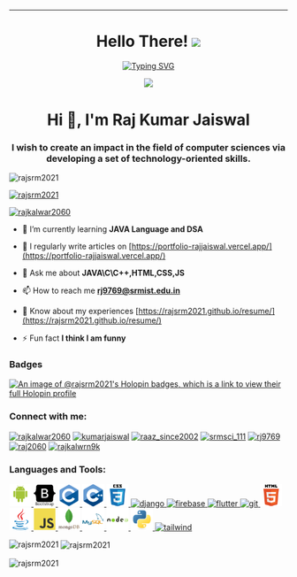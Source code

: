 <hr>

<h1 align="center">Hello There! <img src="https://media.giphy.com/media/hvRJCLFzcasrR4ia7z/giphy.gif" width="35"></h1>

<p align="center">
<a href="https://git.io/typing-svg"><img src="https://readme-typing-svg.demolab.com?font=Fira+Code&pause=1000&color=08CA40&width=435&lines=Welcome+to+Mr.Raj+GitHub+profile" alt="Typing SVG" /></a></p>

<p align="center">
<img src="https://tenor.com/view/code-coding-programming-computer-science-programming-language-gif-16596559.gif">
</p>
<h1 align="center">Hi 👋, I'm Raj Kumar Jaiswal</h1>
<h3 align="center">I wish to create an impact in the field of computer sciences via developing a set of technology-oriented skills.</h3>


<p align="left"> <img src="https://komarev.com/ghpvc/?username=rajsrm2021&label=Profile%20views&color=0e75b6&style=flat" alt="rajsrm2021" /> </p>

<p align="left"> <a href="https://github.com/ryo-ma/github-profile-trophy"><img src="https://github-profile-trophy.vercel.app/?username=rajsrm2021" alt="rajsrm2021" /></a> </p>

<p align="left"> <a href="https://twitter.com/rajkalwar2060" target="blank"><img src="https://img.shields.io/twitter/follow/rajkalwar2060?logo=twitter&style=for-the-badge" alt="rajkalwar2060" /></a> </p>

- 🌱 I’m currently learning **JAVA Language and DSA**

- 📝 I regularly write articles on [https://portfolio-rajjaiswal.vercel.app/](https://portfolio-rajjaiswal.vercel.app/)

- 💬 Ask me about **JAVA\C\C++,HTML,CSS,JS**

- 📫 How to reach me **rj9769@srmist.edu.in**

- 📄 Know about my experiences [https://rajsrm2021.github.io/resume/](https://rajsrm2021.github.io/resume/)

- ⚡ Fun fact **I think I am funny**
<h3 align="left">Badges</h3>

[![An image of @rajsrm2021's Holopin badges, which is a link to view their full Holopin profile](https://holopin.me/rajsrm2021)](https://holopin.io/@rajsrm2021)

<h3 align="left">Connect with me:</h3>
<p align="left">
<a href="https://twitter.com/rajkalwar2060" target="blank"><img align="center" src="https://raw.githubusercontent.com/rahuldkjain/github-profile-readme-generator/master/src/images/icons/Social/twitter.svg" alt="rajkalwar2060" height="30" width="40" /></a>
<a href="https://linkedin.com/in/kumarjaiswal" target="blank"><img align="center" src="https://raw.githubusercontent.com/rahuldkjain/github-profile-readme-generator/master/src/images/icons/Social/linked-in-alt.svg" alt="kumarjaiswal" height="30" width="40" /></a>
<a href="https://instagram.com/raaz_since2002" target="blank"><img align="center" src="https://raw.githubusercontent.com/rahuldkjain/github-profile-readme-generator/master/src/images/icons/Social/instagram.svg" alt="raaz_since2002" height="30" width="40" /></a>
<a href="https://www.codechef.com/users/srmsci_111" target="blank"><img align="center" src="https://cdn.jsdelivr.net/npm/simple-icons@3.1.0/icons/codechef.svg" alt="srmsci_111" height="30" width="40" /></a>
<a href="https://www.hackerrank.com/rj9769" target="blank"><img align="center" src="https://raw.githubusercontent.com/rahuldkjain/github-profile-readme-generator/master/src/images/icons/Social/hackerrank.svg" alt="rj9769" height="30" width="40" /></a>
<a href="https://www.leetcode.com/raj2060" target="blank"><img align="center" src="https://raw.githubusercontent.com/rahuldkjain/github-profile-readme-generator/master/src/images/icons/Social/leet-code.svg" alt="raj2060" height="30" width="40" /></a>
<a href="https://auth.geeksforgeeks.org/user/rajkalwrn9k" target="blank"><img align="center" src="https://raw.githubusercontent.com/rahuldkjain/github-profile-readme-generator/master/src/images/icons/Social/geeks-for-geeks.svg" alt="rajkalwrn9k" height="30" width="40" /></a>
</p>

<h3 align="left">Languages and Tools:</h3>
<p align="left"> <a href="https://developer.android.com" target="_blank" rel="noreferrer"> <img src="https://raw.githubusercontent.com/devicons/devicon/master/icons/android/android-original-wordmark.svg" alt="android" width="40" height="40"/> </a> <a href="https://getbootstrap.com" target="_blank" rel="noreferrer"> <img src="https://raw.githubusercontent.com/devicons/devicon/master/icons/bootstrap/bootstrap-plain-wordmark.svg" alt="bootstrap" width="40" height="40"/> </a> <a href="https://www.cprogramming.com/" target="_blank" rel="noreferrer"> <img src="https://raw.githubusercontent.com/devicons/devicon/master/icons/c/c-original.svg" alt="c" width="40" height="40"/> </a> <a href="https://www.w3schools.com/cpp/" target="_blank" rel="noreferrer"> <img src="https://raw.githubusercontent.com/devicons/devicon/master/icons/cplusplus/cplusplus-original.svg" alt="cplusplus" width="40" height="40"/> </a> <a href="https://www.w3schools.com/css/" target="_blank" rel="noreferrer"> <img src="https://raw.githubusercontent.com/devicons/devicon/master/icons/css3/css3-original-wordmark.svg" alt="css3" width="40" height="40"/> </a> <a href="https://www.djangoproject.com/" target="_blank" rel="noreferrer"> <img src="https://cdn.worldvectorlogo.com/logos/django.svg" alt="django" width="40" height="40"/> </a> <a href="https://firebase.google.com/" target="_blank" rel="noreferrer"> <img src="https://www.vectorlogo.zone/logos/firebase/firebase-icon.svg" alt="firebase" width="40" height="40"/> </a> <a href="https://flutter.dev" target="_blank" rel="noreferrer"> <img src="https://www.vectorlogo.zone/logos/flutterio/flutterio-icon.svg" alt="flutter" width="40" height="40"/> </a> <a href="https://git-scm.com/" target="_blank" rel="noreferrer"> <img src="https://www.vectorlogo.zone/logos/git-scm/git-scm-icon.svg" alt="git" width="40" height="40"/> </a> <a href="https://www.w3.org/html/" target="_blank" rel="noreferrer"> <img src="https://raw.githubusercontent.com/devicons/devicon/master/icons/html5/html5-original-wordmark.svg" alt="html5" width="40" height="40"/> </a> <a href="https://www.java.com" target="_blank" rel="noreferrer"> <img src="https://raw.githubusercontent.com/devicons/devicon/master/icons/java/java-original.svg" alt="java" width="40" height="40"/> </a> <a href="https://developer.mozilla.org/en-US/docs/Web/JavaScript" target="_blank" rel="noreferrer"> <img src="https://raw.githubusercontent.com/devicons/devicon/master/icons/javascript/javascript-original.svg" alt="javascript" width="40" height="40"/> </a> <a href="https://www.mongodb.com/" target="_blank" rel="noreferrer"> <img src="https://raw.githubusercontent.com/devicons/devicon/master/icons/mongodb/mongodb-original-wordmark.svg" alt="mongodb" width="40" height="40"/> </a> <a href="https://www.mysql.com/" target="_blank" rel="noreferrer"> <img src="https://raw.githubusercontent.com/devicons/devicon/master/icons/mysql/mysql-original-wordmark.svg" alt="mysql" width="40" height="40"/> </a> <a href="https://nodejs.org" target="_blank" rel="noreferrer"> <img src="https://raw.githubusercontent.com/devicons/devicon/master/icons/nodejs/nodejs-original-wordmark.svg" alt="nodejs" width="40" height="40"/> </a> <a href="https://www.python.org" target="_blank" rel="noreferrer"> <img src="https://raw.githubusercontent.com/devicons/devicon/master/icons/python/python-original.svg" alt="python" width="40" height="40"/> </a> <a href="https://tailwindcss.com/" target="_blank" rel="noreferrer"> <img src="https://www.vectorlogo.zone/logos/tailwindcss/tailwindcss-icon.svg" alt="tailwind" width="40" height="40"/> </a> </p>

<p><img align="left" src="https://github-readme-stats.vercel.app/api/top-langs?username=rajsrm2021&show_icons=true&locale=en&layout=compact" alt="rajsrm2021" /></p>

<p>&nbsp;<img align="center" src="https://github-readme-stats.vercel.app/api?username=rajsrm2021&show_icons=true&locale=en" alt="rajsrm2021" /></p>

<p><img align="center" src="https://github-readme-streak-stats.herokuapp.com/?user=rajsrm2021&" alt="rajsrm2021" /></p>
